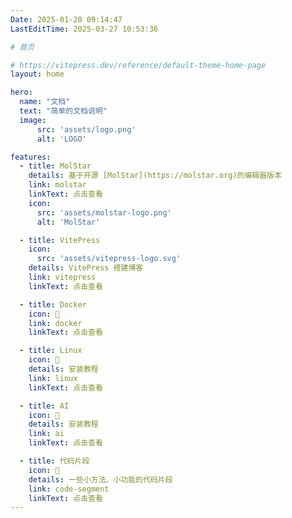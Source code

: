 ```yaml
---
Date: 2025-01-20 09:14:47
LastEditTime: 2025-03-27 10:53:36

# 首页

# https://vitepress.dev/reference/default-theme-home-page
layout: home

hero:
  name: "文档"
  text: "简单的文档说明"
  image:
      src: 'assets/logo.png'
      alt: 'LOGO'

features:
  - title: MolStar
    details: 基于开源 [MolStar](https://molstar.org)的编辑器版本
    link: molstar
    linkText: 点击查看
    icon: 
      src: 'assets/molstar-logo.png'
      alt: 'MolStar'

  - title: VitePress
    icon: 
      src: 'assets/vitepress-logo.svg'
    details: VitePress 搭建博客
    link: vitepress
    linkText: 点击查看

  - title: Docker
    icon: 📝
    link: docker
    linkText: 点击查看

  - title: Linux
    icon: 📝
    details: 安装教程
    link: linux
    linkText: 点击查看

  - title: AI
    icon: 📝
    details: 安装教程
    link: ai
    linkText: 点击查看

  - title: 代码片段
    icon: 📝
    details: 一些小方法、小功能的代码片段
    link: code-segment
    linkText: 点击查看
---
```


<ClientOnly>
  <Confetti />
</ClientOnly>

<Article />
